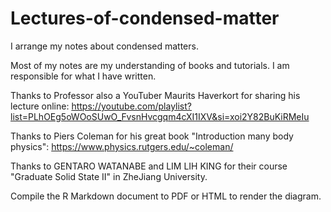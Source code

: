 # Lectures-of-condensed-matter
I arrange my notes about condensed matters.

Most of my notes are my understanding of books and tutorials. I am responsible for what I have written.

Thanks to Professor also a YouTuber Maurits Haverkort for sharing his lecture online: <https://youtube.com/playlist?list=PLhOEg5oWOoSUwO_FvsnHvcgqm4cXI1IXV&si=xoi2Y82BuKiRMeIu>

Thanks to Piers Coleman for his great book "Introduction many body physics": <https://www.physics.rutgers.edu/~coleman/>

Thanks to GENTARO WATANABE and LIM LIH KING for their course "Graduate Solid State II" in ZheJiang University.

Compile the R Markdown document to PDF or HTML to render the diagram.

